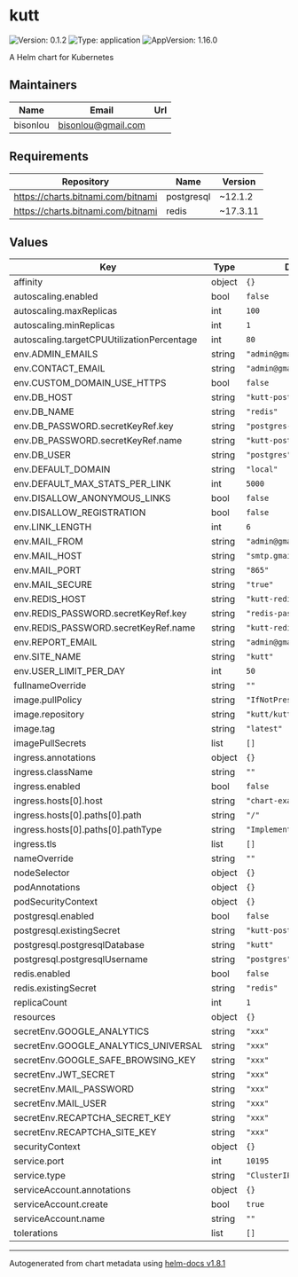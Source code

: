 # kutt

![Version: 0.1.2](https://img.shields.io/badge/Version-0.1.2-informational?style=flat-square) ![Type: application](https://img.shields.io/badge/Type-application-informational?style=flat-square) ![AppVersion: 1.16.0](https://img.shields.io/badge/AppVersion-1.16.0-informational?style=flat-square)

A Helm chart for Kubernetes

## Maintainers

| Name | Email | Url |
| ---- | ------ | --- |
| bisonlou | <bisonlou@gmail.com> |  |

## Requirements

| Repository | Name | Version |
|------------|------|---------|
| https://charts.bitnami.com/bitnami | postgresql | ~12.1.2 |
| https://charts.bitnami.com/bitnami | redis | ~17.3.11 |

## Values

| Key | Type | Default | Description |
|-----|------|---------|-------------|
| affinity | object | `{}` |  |
| autoscaling.enabled | bool | `false` |  |
| autoscaling.maxReplicas | int | `100` |  |
| autoscaling.minReplicas | int | `1` |  |
| autoscaling.targetCPUUtilizationPercentage | int | `80` |  |
| env.ADMIN_EMAILS | string | `"admin@gmail.com"` |  |
| env.CONTACT_EMAIL | string | `"admin@gmail.com"` |  |
| env.CUSTOM_DOMAIN_USE_HTTPS | bool | `false` |  |
| env.DB_HOST | string | `"kutt-postgresql"` |  |
| env.DB_NAME | string | `"redis"` |  |
| env.DB_PASSWORD.secretKeyRef.key | string | `"postgres-password"` |  |
| env.DB_PASSWORD.secretKeyRef.name | string | `"kutt-postgresql"` |  |
| env.DB_USER | string | `"postgres"` |  |
| env.DEFAULT_DOMAIN | string | `"local"` |  |
| env.DEFAULT_MAX_STATS_PER_LINK | int | `5000` |  |
| env.DISALLOW_ANONYMOUS_LINKS | bool | `false` |  |
| env.DISALLOW_REGISTRATION | bool | `false` |  |
| env.LINK_LENGTH | int | `6` |  |
| env.MAIL_FROM | string | `"admin@gmail.com"` |  |
| env.MAIL_HOST | string | `"smtp.gmail.com"` |  |
| env.MAIL_PORT | string | `"865"` |  |
| env.MAIL_SECURE | string | `"true"` |  |
| env.REDIS_HOST | string | `"kutt-redis-master"` |  |
| env.REDIS_PASSWORD.secretKeyRef.key | string | `"redis-password"` |  |
| env.REDIS_PASSWORD.secretKeyRef.name | string | `"kutt-redis"` |  |
| env.REPORT_EMAIL | string | `"admin@gmail.com"` |  |
| env.SITE_NAME | string | `"kutt"` |  |
| env.USER_LIMIT_PER_DAY | int | `50` |  |
| fullnameOverride | string | `""` |  |
| image.pullPolicy | string | `"IfNotPresent"` |  |
| image.repository | string | `"kutt/kutt"` |  |
| image.tag | string | `"latest"` |  |
| imagePullSecrets | list | `[]` |  |
| ingress.annotations | object | `{}` |  |
| ingress.className | string | `""` |  |
| ingress.enabled | bool | `false` |  |
| ingress.hosts[0].host | string | `"chart-example.local"` |  |
| ingress.hosts[0].paths[0].path | string | `"/"` |  |
| ingress.hosts[0].paths[0].pathType | string | `"ImplementationSpecific"` |  |
| ingress.tls | list | `[]` |  |
| nameOverride | string | `""` |  |
| nodeSelector | object | `{}` |  |
| podAnnotations | object | `{}` |  |
| podSecurityContext | object | `{}` |  |
| postgresql.enabled | bool | `false` |  |
| postgresql.existingSecret | string | `"kutt-postgresql"` |  |
| postgresql.postgresqlDatabase | string | `"kutt"` |  |
| postgresql.postgresqlUsername | string | `"postgres"` |  |
| redis.enabled | bool | `false` |  |
| redis.existingSecret | string | `"redis"` |  |
| replicaCount | int | `1` |  |
| resources | object | `{}` |  |
| secretEnv.GOOGLE_ANALYTICS | string | `"xxx"` |  |
| secretEnv.GOOGLE_ANALYTICS_UNIVERSAL | string | `"xxx"` |  |
| secretEnv.GOOGLE_SAFE_BROWSING_KEY | string | `"xxx"` |  |
| secretEnv.JWT_SECRET | string | `"xxx"` |  |
| secretEnv.MAIL_PASSWORD | string | `"xxx"` |  |
| secretEnv.MAIL_USER | string | `"xxx"` |  |
| secretEnv.RECAPTCHA_SECRET_KEY | string | `"xxx"` |  |
| secretEnv.RECAPTCHA_SITE_KEY | string | `"xxx"` |  |
| securityContext | object | `{}` |  |
| service.port | int | `10195` |  |
| service.type | string | `"ClusterIP"` |  |
| serviceAccount.annotations | object | `{}` |  |
| serviceAccount.create | bool | `true` |  |
| serviceAccount.name | string | `""` |  |
| tolerations | list | `[]` |  |

----------------------------------------------
Autogenerated from chart metadata using [helm-docs v1.8.1](https://github.com/norwoodj/helm-docs/releases/v1.8.1)
